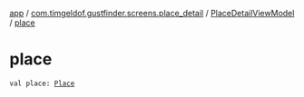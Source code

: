 [app](../../index.md) / [com.timgeldof.gustfinder.screens.place_detail](../index.md) / [PlaceDetailViewModel](index.md) / [place](./place.md)

# place

`val place: `[`Place`](../../com.timgeldof.gustfinder.database/-place/index.md)